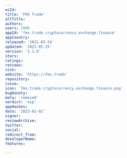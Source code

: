```yaml
---
wsId: 
title: 'FMX Trade'
altTitle: 
authors: 
users: 1000
appId: 'fmx.trade.cryptocurrency.exchange.finance'
appCountry: 
released: '2021-05-24'
updated: '2021-05-25'
version: '2.1.0'
stars: 
ratings: 
reviews: 
size: 
website: 'https://fmx.trade'
repository: 
issue: 
icon: 'fmx.trade.cryptocurrency.exchange.finance.png'
bugbounty: 
meta: 'removed'
verdict: 'wip'
appHashes: 
date: '2023-01-02'
signer: 
reviewArchive: 
twitter: 
social: 
redirect_from: 
developerName: 
features: 

---
```



